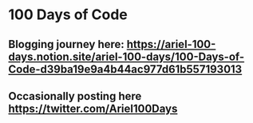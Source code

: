 
# 100 Days of Code
## Blogging journey here: https://ariel-100-days.notion.site/ariel-100-days/100-Days-of-Code-d39ba19e9a4b44ac977d61b557193013
## Occasionally posting here https://twitter.com/Ariel100Days
